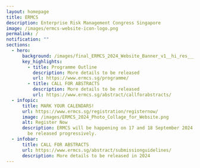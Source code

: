 ```yaml
---
layout: homepage
title: ERMCS
description: Enterprise Risk Management Congress Singapore
image: /images/ermcs-website-icon-logo.png
permalink: /
notification: ""
sections:
  - hero:
      background: /images/final_ERMCS_2024_Website_Banner_v1__hi_res___resized_for_website_.png
      key_highlights:
        - title: Programme Outline
          description: More details to be released
          url: https://www.ermcs.sg/programme/
        - title: CALL FOR ABSTRACTS
          description: More details to be released
          url: https://www.ermcs.sg/abstract/callforabstracts/
  - infopic:
      title: MARK YOUR CALENDARS!
      url: https://www.ermcs.sg/registration/registernow/
      image: /images/ERMCS_2024_Photo_Collage_for_Website.png
      alt: Register Now
      description: ERMCS will be happening on 17 and 18 September 2024. Details will
        be released progressively.
  - infobar:
      title: CALL FOR ABSTRACTS
      url: https://www.ermcs.sg/abstract/submissionguidelines/
      description: More details to be released in 2024
---
```

